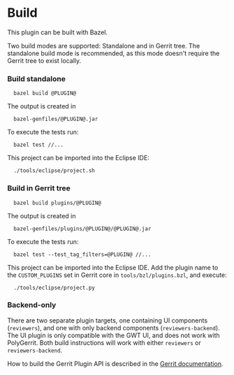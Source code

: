 Build
=====

This plugin can be built with Bazel.

Two build modes are supported: Standalone and in Gerrit tree.
The standalone build mode is recommended, as this mode doesn't require
the Gerrit tree to exist locally.

### Build standalone

```
  bazel build @PLUGIN@
```

The output is created in

```
  bazel-genfiles/@PLUGIN@.jar
```

To execute the tests run:

```
  bazel test //...
```

This project can be imported into the Eclipse IDE:

```
  ./tools/eclipse/project.sh
```

### Build in Gerrit tree

```
  bazel build plugins/@PLUGIN@
```

The output is created in

```
  bazel-genfiles/plugins/@PLUGIN@/@PLUGIN@.jar
```

To execute the tests run:

```
  bazel test --test_tag_filters=@PLUGIN@ //...
```

This project can be imported into the Eclipse IDE.
Add the plugin name to the `CUSTOM_PLUGINS` set in
Gerrit core in `tools/bzl/plugins.bzl`, and execute:

```
  ./tools/eclipse/project.py
```

### Backend-only

There are two separate plugin targets, one containing UI components
(`reviewers`), and one with only backend components (`reviewers-backend`). The
UI plugin is only compatible with the GWT UI, and does not work with PolyGerrit.
Both build instructions will work with either `reviewers` or
`reviewers-backend`.

How to build the Gerrit Plugin API is described in the [Gerrit
documentation](../../../Documentation/dev-bazel.html#_extension_and_plugin_api_jar_files).
